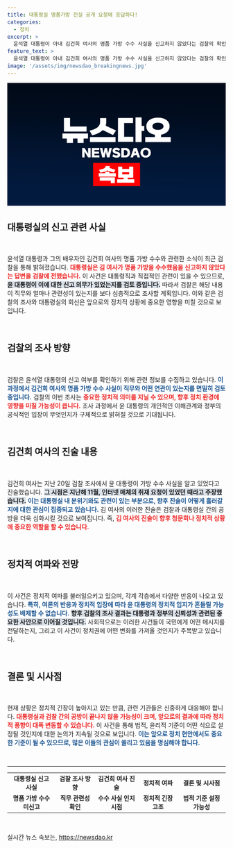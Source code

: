 ```yaml
---
title: 대통령실 명품가방 진실 공개 요청에 응답하다!
categories:
  - 정치
excerpt: >
  윤석열 대통령이 아내 김건희 여사의 명품 가방 수수 사실을 신고하지 않았다는 검찰의 확인! 이 논란이 대통령 직무에 미치는 영향은? 진실이 밝혀진다. 클릭해 더 알아보세요!
feature_text: >
  윤석열 대통령이 아내 김건희 여사의 명품 가방 수수 사실을 신고하지 않았다는 검찰의 확인! 이 논란이 대통령 직무에 미치는 영향은? 진실이 밝혀진다. 클릭해 더 알아보세요!
image: '/assets/img/newsdao_breakingnews.jpg'
---
```


<p><img src="/assets/img/newsdao_breakingnews.jpg" alt="pcversion 속보" /></p>

<h2 data-ke-size="size26">대통령실의 신고 관련 사실</h2>

<p data-ke-size="size16">&nbsp;</p>

<p>윤석열 대통령과 그의 배우자인 김건희 여사의 명품 가방 수수와 관련한 소식이 최근 검찰을 통해 밝혀졌습니다. <b><span style="color: #ee2323;">대통령실은 김 여사가 명품 가방을 수수했음을 신고하지 않았다는 답변을 검찰에 전했습니다.</span></b> 이 사건은 대통령직과 직접적인 관련이 있을 수 있으므로, <b><span style="background-color: #21538527;">윤 대통령이 이에 대한 신고 의무가 있었는지를 검토 중입니다.</span></b> 따라서 검찰은 해당 내용이 직무와 얼마나 관련성이 있는지를 보다 심층적으로 조사할 계획입니다. 이와 같은 검찰의 조사와 대통령실의 회신은 앞으로의 정치적 상황에 중요한 영향을 미칠 것으로 보입니다. </p>

<p data-ke-size="size16">&nbsp;</p>

<h2 data-ke-size="size26">검찰의 조사 방향</h2>

<p data-ke-size="size16">&nbsp;</p>

<p>검찰은 윤석열 대통령의 신고 여부를 확인하기 위해 관련 정보를 수집하고 있습니다. <b><span style="color: #1a5490;">이 과정에서 김건희 여사의 명품 가방 수수 사실이 직무와 어떤 연관이 있는지를 면밀히 검토 중입니다.</span></b> 검찰의 이번 조사는 <b><span style="color: #ee2323;">중요한 정치적 의미를 지닐 수 있으며, 향후 정치 환경에 영향을 미칠 가능성이 큽니다.</span></b> 조사 과정에서 윤 대통령의 개인적인 이해관계와 정부의 공식적인 입장이 무엇인지가 구체적으로 밝혀질 것으로 기대됩니다. </p>

<p data-ke-size="size16">&nbsp;</p>

<h2 data-ke-size="size26">김건희 여사의 진술 내용</h2>

<p data-ke-size="size16">&nbsp;</p>

<p>김건희 여사는 지난 20일 검찰 조사에서 윤 대통령이 가방 수수 사실을 알고 있었다고 진술했습니다. <b><span style="background-color: #21538527;">그 시점은 지난해 11월, 인터넷 매체의 취재 요청이 있었던 때라고 주장했습니다.</span></b> <b><span style="color: #1a5490;">이는 대통령실 내 분위기와도 관련이 있는 부분으로, 향후 진술이 어떻게 흘러갈지에 대한 관심이 집중되고 있습니다.</span></b> 김 여사의 이러한 진술은 검찰과 대통령실 간의 공방을 더욱 심화시킬 것으로 보여집니다. 즉, <b><span style="color: #ee2323;">김 여사의 진술이 향후 청문회나 정치적 상황에 중요한 역할을 할 수 있습니다.</span></b></p>

<p data-ke-size="size16">&nbsp;</p>

<h2 data-ke-size="size26">정치적 여파와 전망</h2>

<p data-ke-size="size16">&nbsp;</p>

<p>이 사건은 정치적 여파를 불러일으키고 있으며, 각계 각층에서 다양한 반응이 나오고 있습니다. <b><span style="color: #1a5490;">특히, 여론의 반응과 정치적 입장에 따라 윤 대통령의 정치적 입지가 흔들릴 가능성도 배제할 수 없습니다.</span></b> <b><span style="background-color: #21538527;">향후 검찰의 조사 결과는 대통령과 정부의 신뢰성과 관련된 중요한 사안으로 이어질 것입니다.</span></b> 사회적으로는 이러한 사건들이 국민에게 어떤 메시지를 전달하는지, 그리고 이 사건이 정치권에 어떤 변화를 가져올 것인지가 주목받고 있습니다. </p>

<p data-ke-size="size16">&nbsp;</p>

<h2 data-ke-size="size26">결론 및 시사점</h2>

<p data-ke-size="size16">&nbsp;</p>

<p>현재 상황은 정치적 긴장이 높아지고 있는 만큼, 관련 기관들은 신중하게 대응해야 합니다. <b><span style="color: #ee2323;">대통령실과 검찰 간의 공방이 끝나지 않을 가능성이 크며, 앞으로의 결과에 따라 정치적 풍향이 대폭 변동할 수 있습니다.</span></b> 이 사건을 통해 법적, 윤리적 기준이 어떤 식으로 설정될 것인지에 대한 논의가 지속될 것으로 보입니다. <b><span style="color: #1a5490;">이는 앞으로 정치 현안에서도 중요한 기준이 될 수 있으므로, 많은 이들의 관심이 쏠리고 있음을 명심해야 합니다.</span></b> </p>

<p data-ke-size="size16">&nbsp;</p>

<hr />

<table style="width: 100%; border-collapse: collapse;">
<tr>
    <td style="text-align: center; height: 17px;"><b>대통령실 신고 사실</b></td>
    <td style="text-align: center; height: 17px;"><b>검찰 조사 방향</b></td>
    <td style="text-align: center; height: 17px;"><b>김건희 여사 진술</b></td>
    <td style="text-align: center; height: 17px;"><b>정치적 여파</b></td>
    <td style="text-align: center; height: 17px;"><b>결론 및 시사점</b></td>
</tr>
<tr>
    <td style="text-align: center; height: 17px;"><b>명품 가방 수수 미신고</b></td>
    <td style="text-align: center; height: 17px;"><b>직무 관련성 확인</b></td>
    <td style="text-align: center; height: 17px;"><b>수수 사실 인지 시점</b></td>
    <td style="text-align: center; height: 17px;"><b>정치적 긴장 고조</b></td>
    <td style="text-align: center; height: 17px;"><b>법적 기준 설정 가능성</b></td>
</tr>
</table>

<p data-ke-size="size16">&nbsp;</p>
실시간 뉴스 속보는, <a href="https://newsdao.kr" rel="dofollow">https://newsdao.kr</a>


